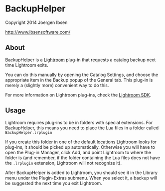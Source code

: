 
BackupHelper
============

Copyright 2014 Joergen Ibsen

<http://www.ibsensoftware.com/>


About
-----

BackupHelper is a [Lightroom][] plug-in that requests a catalog backup next
time Lightroom exits.

You can do this manually by opening the Catalog Settings, and choose the
appropriate item in the Backup popup of the General tab. This plug-in is
merely a (slightly more) convenient way to do this.

For more information on Lightroom plug-ins, check the [Lightroom SDK][SDK].

[Lightroom]: http://www.adobe.com/products/photoshop-lightroom.html
[SDK]: http://www.adobe.com/devnet/photoshoplightroom.html


Usage
-----

Lightroom requires plug-ins to be in folders with special extensions. For
BackupHelper, this means you need to place the Lua files in a folder called
`BackupHelper.lrplugin`

If you create this folder in one of the default locations Lightroom looks for
plug-ins, it should be picked up automatically. Otherwise you will have to
open the Plug-in Manager, click Add, and point Lightroom to where the folder
is (and remember, if the folder containing the Lua files does not have the
`.lrplugin` extension, Lightroom will not recognize it).

After BackupHelper is added to Lightroom, you should see it in the Library
menu under the Plugin-Extras submenu. When you select it, a backup will be
suggested the next time you exit Lightroom.

